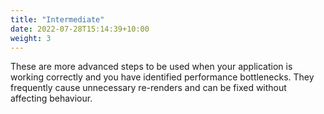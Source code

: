 ```yaml
---
title: "Intermediate"
date: 2022-07-28T15:14:39+10:00
weight: 3
---
```


These are more advanced steps to be used when your application is working correctly and you have identified performance bottlenecks. They frequently cause unnecessary re-renders and can be fixed without affecting behaviour.


